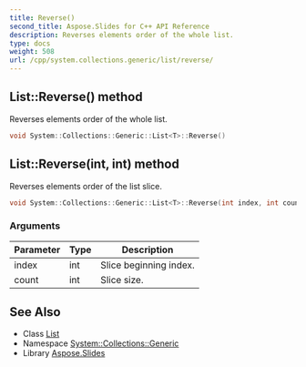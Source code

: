 ```yaml
---
title: Reverse()
second_title: Aspose.Slides for C++ API Reference
description: Reverses elements order of the whole list.
type: docs
weight: 508
url: /cpp/system.collections.generic/list/reverse/
---
```

## List::Reverse() method


Reverses elements order of the whole list.

```cpp
void System::Collections::Generic::List<T>::Reverse()
```

## List::Reverse(int, int) method


Reverses elements order of the list slice.

```cpp
void System::Collections::Generic::List<T>::Reverse(int index, int count)
```


### Arguments

| Parameter | Type | Description |
| --- | --- | --- |
| index | int | Slice beginning index. |
| count | int | Slice size. |

## See Also

* Class [List](./)
* Namespace [System::Collections::Generic](../)
* Library [Aspose.Slides](../../)